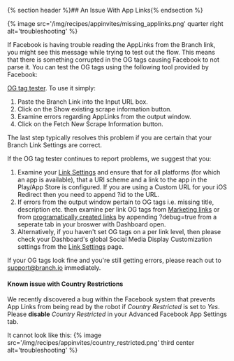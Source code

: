 
{% section header %}## An Issue With App Links{% endsection %}

{% image src='/img/recipes/appinvites/missing_applinks.png' quarter right alt='troubleshooting' %}

If Facebook is having trouble reading the AppLinks from the Branch link, you might see this message while trying to test out the flow. This means that there is something corrupted in the OG tags causing Facebook to not parse it. You can test the OG tags using the following tool provided by Facebook:

[OG tag tester](https://developers.facebook.com/tools/debug/og/object). To use it simply:

1. Paste the Branch Link into the Input URL box. 
2. Click on the Show existing scrape information button.
3. Examine errors regarding AppLinks from the output window.
4. Click on the Fetch New Scrape Information button.

The last step typically resolves this problem if you are certain that your Branch Link Settings are correct. 

If the OG tag tester continues to report problems, we suggest that you:

1. Examine your [Link Settings](https://dashboard.branch.io/#/settings/link) and ensure that for all platforms (for which an app is available), that a URI scheme and a link to the app in the Play/App Store is configured. If you are using a Custom URL for your iOS Redirect then you need to append ?id<App Store Id> to the URL.
2. If errors from the output window pertain to OG tags i.e. missing title, description etc. then examine per link OG tags from [Marketing links](https://dev.branch.io/recipes/add_custom_link_data_and_routing/#og-tags---looking-good-on-social-media) or from [programatically created links](https://dev.branch.io/recipes/add_custom_link_data_and_routing/#og-tags---looking-good-on-social-media) by appending ?debug=true from a seperate tab in your broswer with Dashboard open. 
3. Alternatively, if you haven't set OG tags on a per link level, then please check your Dashboard's global Social Media Display Customization settings from the [Link Settings](https://dashboard.branch.io/#/settings/link) page.

If your OG tags look fine and you're still getting errors, please reach out to support@branch.io immediately.

#### Known issue with Country Restrictions

We recently discovered a bug within the Facebook system that prevents App Links from being read by the robot if _Country Restricted_ is set to _Yes_. Please **disable** _Country Restricted_ in your Advanced Facebook App Settings tab.

It cannot look like this:
{% image src='/img/recipes/appinvites/country_restricted.png' third center alt='troubleshooting' %}